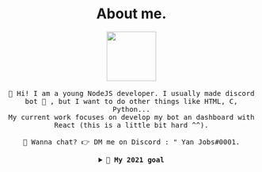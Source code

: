 <!DOCTYPE html>
<html>
  <body>
    <link rel="stylesheet" href="theme.css" />
    <h1 align=center>About me.</h1>
      <p align="center">
    <img src="https://i.pinimg.com/originals/ee/08/82/ee088299f0902b77ede4ce0736ddc6b8.gif" width="100px">
    <br><br>
    <samp>
      👋 Hi! I am a young NodeJS developer. I usually made discord bot 🤖 , but I want to do other things like HTML, C, Python...
      <br>My current work focuses on develop my bot an dashboard with React (this is a little bit hard ^^).
      <br><br> 💬 Wanna chat? 👉 DM me on Discord : " Yan Jobs#0001.
    </samp>
  </p> <samp>
  <details align="center">
    <summary><b> 🔭 My 2021 goal</b></summary>
  I want to finish my discord bot 🤖 but I am not rich 🤑 so to host it :/, <br>
  
  I want to finish my discord dashboard, but... there is the same problem to host it 😭 .
  </details>
    </samp>
  </body>
</html>

